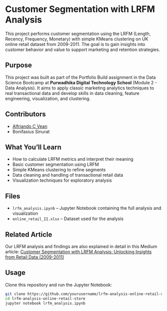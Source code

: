 # Customer Segmentation with LRFM Analysis

This project performs customer segmentation using the LRFM (Length, Recency, Frequency, Monetary) with simple KMeans clustering on UK online retail dataset from 2009-2011. The goal is to gain insights into customer behavior and value to support marketing and retention strategies.

## Purpose

This project was built as part of the Portfolio Build assignment in the Data Science Bootcamp at **Purwadhika Digital Technology School** (Module 2 - Data Analysis). It aims to apply classic marketing analytics techniques to real transactional data and develop skills in data cleaning, feature engineering, visualization, and clustering.

## Contributors

- [Alfriando C Vean](https://github.com/alfcvean)
- Bonifasius Sinurat

## What You’ll Learn

- How to calculate LRFM metrics and interpret their meaning
- Basic customer segmentation using LRFM
- Simple KMeans clustering to refine segments
- Data cleaning and handling of transactional retail data
- Visualization techniques for exploratory analysis

## Files

- `lrfm_analysis.ipynb` – Jupyter Notebook containing the full analysis and visualization
- `online_retail_II.xlsx` – Dataset used for the analysis

## Related Article

Our LRFM analysis and findings are also explained in detail in this Medium article:
[Customer Segmentation with LRFM Analysis: Unlocking Insights from Retail Data (2009-2011)](https://medium.com/@alfriandocv/customer-segmentation-with-lrfm-analysis-unlocking-insights-from-retail-data-2009-2011-b3e1eb9e261f)

## Usage

Clone this repository and run the Jupyter Notebook:

```bash
git clone https://github.com/yourusername/lrfm-analysis-online-retail-store.git
cd lrfm-analysis-online-retail-store
jupyter notebook lrfm_analysis.ipynb
```
